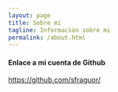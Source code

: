 ```yaml
---
layout: page
title: Sobre mi
tagline: Información sobre mi
permalink: /about.html
---
```


#### Enlace a mi cuenta de Github
https://github.com/sfraguor/
